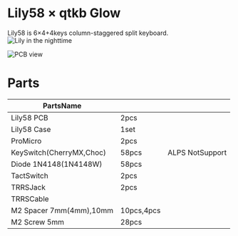 # Lily58 × qtkb Glow
Lily58 is 6×4+4keys column-staggered split keyboard.
![Lily in the nighttime](https://i.imgur.com/t1W9UAS.jpg)

![PCB view](https://i.imgur.com/vjNbyMs.png)

# Parts

|PartsName |   |    |
|----------|---|----|
|Lily58 PCB|2pcs||
|Lily58 Case|1set||
|ProMicro|2pcs||
|KeySwitch(CherryMX,Choc)|58pcs|ALPS NotSupport|
|Diode 1N4148(1N4148W)|58pcs||
|TactSwitch |2pcs||
|TRRSJack|2pcs||
|TRRSCable|||
|M2 Spacer 7mm(4mm),10mm|10pcs,4pcs||
|M2 Screw 5mm|28pcs||
